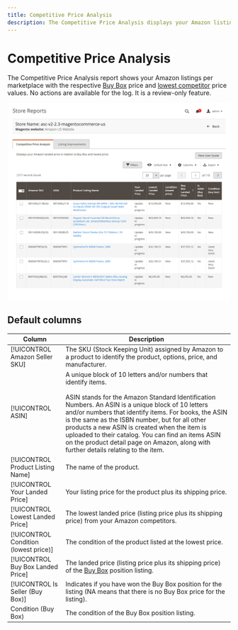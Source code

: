 ```yaml
---
title: Competitive Price Analysis
description: The Competitive Price Analysis displays your Amazon listings per marketplace with the respective Buy Box price and lowest competitor price values.
---
```


# Competitive Price Analysis

The Competitive Price Analysis report shows your Amazon listings per marketplace with the respective [Buy Box](./buy-box-competitor-pricing.md) price and [lowest competitor](./lowest-competitor-pricing.md) price values. No actions are available for the log. It is a review-only feature.

![Competitive Price Analysis report](assets/amazon-competitive-price-analysis.png)

## Default columns

|Column|Description|
|--- |--- |
|[!UICONTROL Amazon Seller SKU]|The SKU (Stock Keeping Unit) assigned by Amazon to a product to identify the product, options, price, and manufacturer. |
|[!UICONTROL ASIN]|A unique block of 10 letters and/or numbers that identify items.<br><br>ASIN stands for the Amazon Standard Identification Numbers. An ASIN is a unique block of 10 letters and/or numbers that identify items. For books, the ASIN is the same as the ISBN number, but for all other products a new ASIN is created when the item is uploaded to their catalog. You can find an items ASIN on the product detail page on Amazon, along with further details relating to the item. |
|[!UICONTROL Product Listing Name]|The name of the product. |
|[!UICONTROL Your Landed Price]|Your listing price for the product plus its shipping price. |
|[!UICONTROL Lowest Landed Price]|The lowest landed price (listing price plus its shipping price) from your Amazon competitors. |
|[!UICONTROL Condition (lowest price)]|The condition of the product listed at the lowest price. |
|[!UICONTROL Buy Box Landed Price]|The landed price (listing price plus its shipping price) of the [Buy Box](./buy-box-competitor-pricing.md) position listing. |
|[!UICONTROL Is Seller (Buy Box)]|Indicates if you have won the Buy Box position for the listing (NA means that there is no Buy Box price for the listing). |
|Condition (Buy Box)|The condition of the Buy Box position listing. |
